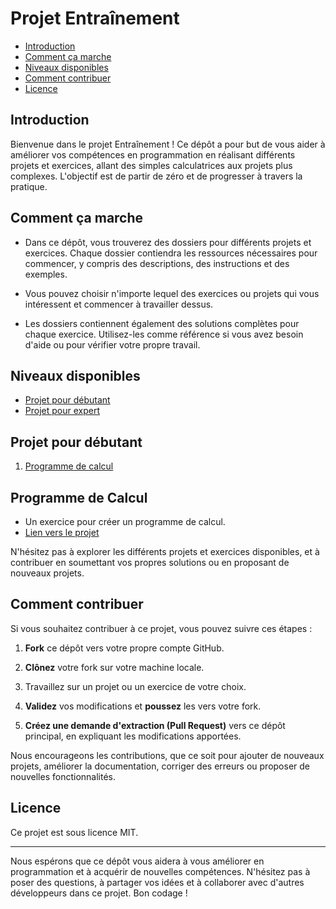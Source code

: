 # Projet Entraînement
- [Introduction](#introduction)
- [Comment ça marche](#comment-ça-marche)
- [Niveaux disponibles](#niveaux-disponibles)
- [Comment contribuer](#comment-contribuer)
- [Licence](#licence)


## Introduction
Bienvenue dans le projet Entraînement ! Ce dépôt a pour but de vous aider à améliorer vos compétences en programmation en réalisant différents projets et exercices, allant des simples calculatrices aux projets plus complexes. L'objectif est de partir de zéro et de progresser à travers la pratique.

## Comment ça marche

- Dans ce dépôt, vous trouverez des dossiers pour différents projets et exercices. Chaque dossier contiendra les ressources nécessaires pour commencer, y compris des descriptions, des instructions et des exemples.

- Vous pouvez choisir n'importe lequel des exercices ou projets qui vous intéressent et commencer à travailler dessus.

- Les dossiers contiennent également des solutions complètes pour chaque exercice. Utilisez-les comme référence si vous avez besoin d'aide ou pour vérifier votre propre travail.

## Niveaux disponibles
- [Projet pour débutant](#projet-pour-débutant)
- [Projet pour expert](#projet-pour-expert)

## Projet pour débutant
  1. [Programme de calcul](#programme-de-calcul)
## **Programme de Calcul**
   - Un exercice pour créer un programme de calcul.
   - [Lien vers le projet](projet%20débutant/1.%20Programme%20de%20calcul)

N'hésitez pas à explorer les différents projets et exercices disponibles, et à contribuer en soumettant vos propres solutions ou en proposant de nouveaux projets.

## Comment contribuer

Si vous souhaitez contribuer à ce projet, vous pouvez suivre ces étapes :

1. **Fork** ce dépôt vers votre propre compte GitHub.

2. **Clônez** votre fork sur votre machine locale.

3. Travaillez sur un projet ou un exercice de votre choix.

4. **Validez** vos modifications et **poussez** les vers votre fork.

5. **Créez une demande d'extraction (Pull Request)** vers ce dépôt principal, en expliquant les modifications apportées.

Nous encourageons les contributions, que ce soit pour ajouter de nouveaux projets, améliorer la documentation, corriger des erreurs ou proposer de nouvelles fonctionnalités.

## Licence

Ce projet est sous licence MIT.

---

Nous espérons que ce dépôt vous aidera à vous améliorer en programmation et à acquérir de nouvelles compétences. N'hésitez pas à poser des questions, à partager vos idées et à collaborer avec d'autres développeurs dans ce projet. Bon codage !
